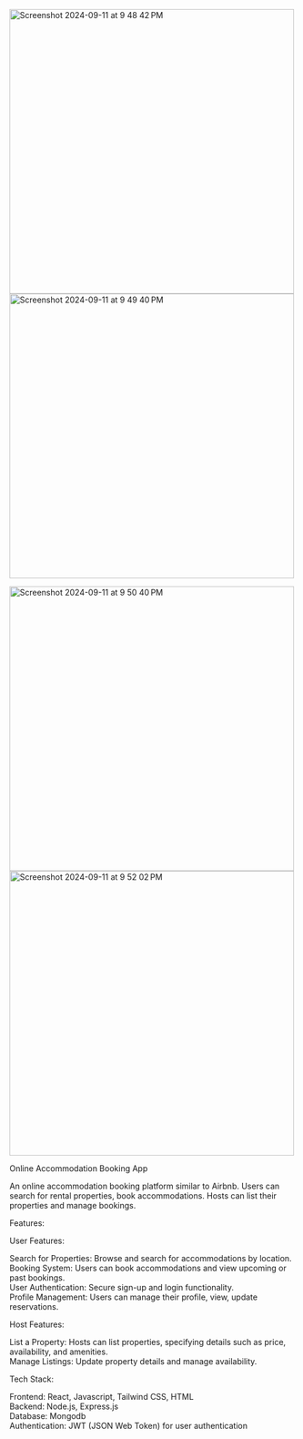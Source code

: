 <img width="500" alt="Screenshot 2024-09-11 at 9 48 42 PM" src="https://github.com/user-attachments/assets/d4556a18-aa21-4eec-be17-ef668739356c"> <img width="500" alt="Screenshot 2024-09-11 at 9 49 40 PM" src="https://github.com/user-attachments/assets/6863988c-2700-489b-82d1-689658259b22">

<img width="500" alt="Screenshot 2024-09-11 at 9 50 40 PM" src="https://github.com/user-attachments/assets/20c83072-4108-4587-ad05-244c9c14699a"> <img width="500" alt="Screenshot 2024-09-11 at 9 52 02 PM" src="https://github.com/user-attachments/assets/5d9684ae-60f0-4414-bb6b-340d78684d7c">





Online Accommodation Booking App

An online accommodation booking platform similar to Airbnb. Users can search for rental properties, book accommodations. Hosts can list their properties and manage bookings.

Features:

User Features:

Search for Properties: Browse and search for accommodations by location.    
Booking System: Users can book accommodations and view upcoming or past bookings.  
User Authentication: Secure sign-up and login functionality.  
Profile Management: Users can manage their profile, view, update reservations.  

Host Features:

List a Property: Hosts can list properties, specifying details such as price, availability, and amenities.  
Manage Listings: Update property details and manage availability.  

Tech Stack:

Frontend: React, Javascript, Tailwind CSS, HTML  
Backend: Node.js, Express.js  
Database: Mongodb  
Authentication: JWT (JSON Web Token) for user authentication

